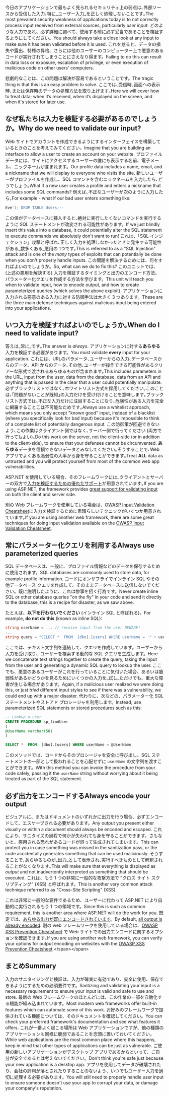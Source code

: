 <span data-ttu-id="facbf-101">今日のアプリケーションで最もよく見られるセキュリティ上の弱点は､外部ソースから受信した入力､特に_ユーザー入力_を正しく処理しないことです｡</span><span class="sxs-lookup"><span data-stu-id="facbf-101">The most prevalent security weakness of applications today is to not correctly process input received from external sources, particularly _user input_.</span></span> <span data-ttu-id="facbf-102">どのような入力であれ、必ず詳細に調べて、使用する前に必ず妥当であることを検証するようにしてください。</span><span class="sxs-lookup"><span data-stu-id="facbf-102">You should always take a close look at any input to make sure it has been validated before it is used.</span></span> <span data-ttu-id="facbf-103">これを怠ると、データの損失や露出、特権の昇格、さらには他のユーザーのコンピューター上で悪意のあるコードが実行されてしまうことにさえなり得ます。</span><span class="sxs-lookup"><span data-stu-id="facbf-103">Failing to do this can result in data loss or exposure, escalation of privilege, or even execution of malicious code on other users' computers.</span></span>

<span data-ttu-id="facbf-104">悲劇的なことは、この問題は解決が容易であるということです。</span><span class="sxs-lookup"><span data-stu-id="facbf-104">The tragic thing is that this is an easy problem to solve.</span></span> <span data-ttu-id="facbf-105">ここでは､受信時､画面への表示時､または保存時のデータの処理方法を取り上げます｡</span><span class="sxs-lookup"><span data-stu-id="facbf-105">Here we will cover how to treat data; when it’s received, when it’s displayed on the screen, and when it's stored for later use.</span></span>

## <a name="why-do-we-need-to-validate-our-input"></a><span data-ttu-id="facbf-106">なぜ私たちは入力を検証する必要があるのでしょうか。</span><span class="sxs-lookup"><span data-stu-id="facbf-106">Why do we need to validate our input?</span></span>

<span data-ttu-id="facbf-107">Web サイトでアカウントを作成できるようにするインターフェイスを構築しているときのことを考えてみてください。</span><span class="sxs-lookup"><span data-stu-id="facbf-107">Imagine that you are building an interface to allow a user to create an account on your website.</span></span> <span data-ttu-id="facbf-108">プロファイル データには、サイトにアクセスするユーザーの誰にも表示する名前、電子メール、ニックネームが含まれます。</span><span class="sxs-lookup"><span data-stu-id="facbf-108">Our profile data includes a name, email, and a nickname that we will display to everyone who visits the site.</span></span> <span data-ttu-id="facbf-109">新しいユーザーがプロファイルを作成し、SQL コマンドを含むニックネームを入力したら､どうでしょう｡</span><span class="sxs-lookup"><span data-stu-id="facbf-109">What if a new user creates a profile and enters a nickname that includes some SQL commands?</span></span> <span data-ttu-id="facbf-110">例えば､不正なユーザーが次のように入力したら｡</span><span class="sxs-lookup"><span data-stu-id="facbf-110">For example - what if our bad user enters something like:</span></span>

```sql
Eve'); DROP TABLE Users;--
```

<span data-ttu-id="facbf-111">この値がデータベースに挿入すると､絶対に実行したくないコマンドを実行するように SQL ステートメントが改変される可能性があります。</span><span class="sxs-lookup"><span data-stu-id="facbf-111">If we just blindly insert this value into a database, it could potentially alter the SQL statement to execute commands we absolutely don't want to run!</span></span> <span data-ttu-id="facbf-112">これは、「SQL インジェクション」攻撃と呼ばれ､正しく入力を処理しなかったときに発生する可能性がある_数多くある_悪用の 1つです｡</span><span class="sxs-lookup"><span data-stu-id="facbf-112">This is referred to as a "SQL Injection" attack and is one of the _many_ types of exploits that can potentially be done when you don't properly handle inputs.</span></span> <span data-ttu-id="facbf-113">この問題を解決するためには、何をすればよいのでしょうか。</span><span class="sxs-lookup"><span data-stu-id="facbf-113">So, what can we do to fix this?</span></span> <span data-ttu-id="facbf-114">このユニットでは、(上述の悪用を解決する) 入力を検証するタイミングと出力のエンコード方法、パラメーター化クエリを作成する方法を学びます。</span><span class="sxs-lookup"><span data-stu-id="facbf-114">This unit will teach you when to validate input, how to encode output, and how to create parameterized queries (which solves the above exploit).</span></span> <span data-ttu-id="facbf-115">アプリケーションに入力される悪意のある入力に対する防御手法は大きく 3 つあります。</span><span class="sxs-lookup"><span data-stu-id="facbf-115">These are the three main defense techniques against malicious input being entered into your applications.</span></span>

## <a name="when-do-i-need-to-validate-input"></a><span data-ttu-id="facbf-116">いつ入力を検証すればよいのでしょうか｡</span><span class="sxs-lookup"><span data-stu-id="facbf-116">When do I need to validate input?</span></span>

<span data-ttu-id="facbf-117">答えは_常に_です｡</span><span class="sxs-lookup"><span data-stu-id="facbf-117">The answer is _always_.</span></span> <span data-ttu-id="facbf-118">アプリケーションに対する**あらゆる**入力を検証する必要があります。</span><span class="sxs-lookup"><span data-stu-id="facbf-118">You must validate **every** input for your application.</span></span> <span data-ttu-id="facbf-119">これには、URLのパラメータ､ユーザーからの入力､データベースからのデータ、API からのデータ､その他､ユーザーが操作できる可能性があるクリアーな形式で渡されるあらゆるものが含まれます｡</span><span class="sxs-lookup"><span data-stu-id="facbf-119">This includes parameters in the URL, input from the user, data from the database, data from an API and anything that is passed in the clear that a user could potentially manipulate.</span></span> <span data-ttu-id="facbf-120">必ずブラックリストではなく､ホワイトリスト方式を採用してください｡このことは､｢問題がないことが既知｣の入力だけを受け付けることを意味します｡ブラックリスト方式では､不正な入力だけに注目することになり､危険性がある入力を完全に網羅することこは不可能なためです｡</span><span class="sxs-lookup"><span data-stu-id="facbf-120">Always use a whitelist approach, which means you only accept "known good" input, instead of a blacklist (where you specifically look for bad input) because it's impossible to think of a complete list of potentially dangerous input.</span></span>  <span data-ttu-id="facbf-121">この防御策が回避できないよう､この作業はクライアント側ではなく､サーバー側で行ってください (両方で行ってもよい)｡</span><span class="sxs-lookup"><span data-stu-id="facbf-121">Do this work on the server, not the client-side (or in addition to the client-side), to ensure that your defenses cannot be circumvented.</span></span> <span data-ttu-id="facbf-122">**あらゆる**データを信頼できないデータとみなしてください｡そうすることで､Web アプリでよくある脆弱性の大半から身を守ることができます｡</span><span class="sxs-lookup"><span data-stu-id="facbf-122">Treat **ALL** data as untrusted and you will protect yourself from most of the common web app vulnerabilities.</span></span>

<span data-ttu-id="facbf-123">ASP.NET を使用している場合、そのフレームワークには､クライアントとサーバーの双方で[入力を検証するための優れたサポート](https://docs.microsoft.com/aspnet/web-pages/overview/ui-layouts-and-themes/validating-user-input-in-aspnet-web-pages-sites)が用意されています｡</span><span class="sxs-lookup"><span data-stu-id="facbf-123">If you are using ASP.NET, the framework provides [great support for validating input](https://docs.microsoft.com/aspnet/web-pages/overview/ui-layouts-and-themes/validating-user-input-in-aspnet-web-pages-sites) on both the client and server side.</span></span>

<span data-ttu-id="facbf-124">別の Web フレームワークを使用している場合は、[OWASP Input Validation Cheatsheet](https://www.owasp.org/index.php/Input_Validation_Cheat_Sheet)に入力を検証するために素晴らしいテクニックがいくつか用意されています｡</span><span class="sxs-lookup"><span data-stu-id="facbf-124">If you are using another web framework, there are some great techniques for doing input validation available on the [OWASP Input Validation Cheatsheet](https://www.owasp.org/index.php/Input_Validation_Cheat_Sheet).</span></span>


## <a name="always-use-parameterized-queries"></a><span data-ttu-id="facbf-125">常にパラメーター化クエリを利用する</span><span class="sxs-lookup"><span data-stu-id="facbf-125">Always use parameterized queries</span></span>

<span data-ttu-id="facbf-126">SQL データベースは、一般に、プロファイル情報などのデータを保存するために使用されます。</span><span class="sxs-lookup"><span data-stu-id="facbf-126">SQL databases are commonly used to store data, for example profile information.</span></span>  <span data-ttu-id="facbf-127">コードにオンザフライでインライン SQL やその他データベース クエリを作成して、そのままデータベースに送信しないでください。既に説明したように、これは惨事を招く行為です。</span><span class="sxs-lookup"><span data-stu-id="facbf-127">Never create inline SQL or other database queries "on the fly" in your code and send it directly to the database, this is a recipe for disaster, as we saw above.</span></span>

<span data-ttu-id="facbf-128">たとえば、**以下を行わないでください** (インライン SQL と呼ばれる)。</span><span class="sxs-lookup"><span data-stu-id="facbf-128">For example, **do not do this** (known as inline SQL):</span></span>

```csharp
string userName = ... // receive input from the user BEWARE!
...
string query = "SELECT *  FROM  [dbo].[users] WHERE userName = '" + userName + "'";
```

<span data-ttu-id="facbf-129">ここでは、テキスト文字列を連結して、クエリを作成しています。ユーザーから入力を受け取り、ユーザーを検索する動的な SQL クエリを生成します。</span><span class="sxs-lookup"><span data-stu-id="facbf-129">Here we concatenate text strings together to create the query, taking the input from the user and generating a dynamic SQL query to lookup the user.</span></span> <span data-ttu-id="facbf-130">ここでも、悪意のあるユーザーがこれを行っていることに気付いた場合、あるいは脆弱性があるかどうかを見るためにいくつかの入力を_試し_ただけでも、重大な障害が生じる場合があります。</span><span class="sxs-lookup"><span data-stu-id="facbf-130">Again, if a malicious user realized we were doing this, or just _tried_ different input styles to see if there was a vulnerability, we could end up with a major disaster.</span></span> <span data-ttu-id="facbf-131">代わりに、次などの、パラメーター化 SQL ステートメントやストアド プロシージャを利用します。</span><span class="sxs-lookup"><span data-stu-id="facbf-131">Instead, use parameterized SQL statements or stored procedures such as this:</span></span>

```sql
-- Lookup a user
CREATE PROCEDURE sp_findUser
(
@UserName varchar(50)
)

SELECT *  FROM  [dbo].[users] WHERE userName = @UserName
```

<span data-ttu-id="facbf-132">このメソッドでは、コードからそのプロシージャを安全に呼び出し、SQL ステートメントの一部として扱われることを心配せずに `userName` の文字列を渡すことができます。</span><span class="sxs-lookup"><span data-stu-id="facbf-132">With this method you can invoke the procedure from your code safely, passing it the `userName` string without worrying about it being treated as part of the SQL statement.</span></span>

## <a name="always-encode-your-output"></a><span data-ttu-id="facbf-133">必ず出力をエンコードする</span><span class="sxs-lookup"><span data-stu-id="facbf-133">Always encode your output</span></span>

<span data-ttu-id="facbf-134">ビジュアルに、またはドキュメントのいずれかに出力を行う場合、必ずエンコードして、エスケープされる必要があります。</span><span class="sxs-lookup"><span data-stu-id="facbf-134">Any output you present either visually or within a document should always be encoded and escaped.</span></span> <span data-ttu-id="facbf-135">これにより、サニタイズの過程で何かが失われても身を守ることができます。さもないと、悪用される恐れがあるコードが誤って生成されてしまいます。</span><span class="sxs-lookup"><span data-stu-id="facbf-135">This can protect you in case something was missed in the sanitization pass, or the code accidentally generates something that can be used maliciously.</span></span> <span data-ttu-id="facbf-136">そうすることで､あらゆるものが_出力_として表示され､実行すべきものとして解釈されることがなくなります｡</span><span class="sxs-lookup"><span data-stu-id="facbf-136">This will make sure that everything is displayed as _output_ and not inadvertently interpreted as something that should be executed.</span></span> <span data-ttu-id="facbf-137">これは、もう 1 つの非常に一般的な攻撃方法で "クロス サイト スクリプティング" (XSS) と呼ばれます。</span><span class="sxs-lookup"><span data-stu-id="facbf-137">This is another very common attack technique referred to as "Cross-Site Scripting" (XSS).</span></span>

<span data-ttu-id="facbf-138">これは非常に一般的な要件であるため、ユーザーに代わって ASP.NET により自動的に実行されるもう 1 つの領域です。</span><span class="sxs-lookup"><span data-stu-id="facbf-138">Since this is such as common requirement, this is another area where ASP.NET will do the work for you.</span></span> <span data-ttu-id="facbf-139">既定では、[あらゆる出力が既にエンコードされています](https://docs.microsoft.com/aspnet/core/security/cross-site-scripting?view=aspnetcore-2.1)。</span><span class="sxs-lookup"><span data-stu-id="facbf-139">By default, [all output is already encoded](https://docs.microsoft.com/aspnet/core/security/cross-site-scripting?view=aspnetcore-2.1).</span></span> <span data-ttu-id="facbf-140">別の web フレームワークを使用している場合は、[OWASP XSS Prevention Cheatsheet](https://www.owasp.org/index.php/XSS_(Cross_Site_Scripting)_Prevention_Cheat_Sheet) で Web サイトでの出力エンコードに関するオプションを確認できます｡</span><span class="sxs-lookup"><span data-stu-id="facbf-140">If you are using another web framework, you can verify your options for output encoding on websites with the [OWASP XSS Prevention Cheatsheet](https://www.owasp.org/index.php/XSS_(Cross_Site_Scripting)_Prevention_Cheat_Sheet).</span></span>

## <a name="summary"></a><span data-ttu-id="facbf-141">まとめ</span><span class="sxs-lookup"><span data-stu-id="facbf-141">Summary</span></span>

<span data-ttu-id="facbf-142">入力のサニタイジングと検証は、入力が確実に有効であり、安全に使用、保存できるようにするための必須要件です。</span><span class="sxs-lookup"><span data-stu-id="facbf-142">Santizing and validating your input is a necessary requirement to ensure your input is valid and safe to use and store.</span></span> <span data-ttu-id="facbf-143">最新の Web フレームワークのほとんどには、この作業の一部を自動化する機能が組み込まれています。</span><span class="sxs-lookup"><span data-stu-id="facbf-143">Most modern web frameworks offer built-in features which can automate some of this work.</span></span> <span data-ttu-id="facbf-144">お好みのフレームワークで提供されている機能については、そのドキュメントを確認してください。</span><span class="sxs-lookup"><span data-stu-id="facbf-144">You can check your preferred framework's documentation and see what features it offers.</span></span> <span data-ttu-id="facbf-145">これが一番よく起こる場所は Web アプリケーションですが、他の種類のアプリケーションも同様に脆弱であることを念頭に置いておいてください。</span><span class="sxs-lookup"><span data-stu-id="facbf-145">While web applications are the most common place where this happens, keep in mind that other types of applications can be just as vulnerable.</span></span> <span data-ttu-id="facbf-146">ご使用の新しいアプリケーションがデスクトップ アプリであるからといって、ご自分が安全であるとは考えないでください。</span><span class="sxs-lookup"><span data-stu-id="facbf-146">Don't think you're safe just because your new application is a desktop app.</span></span> <span data-ttu-id="facbf-147">アプリを使用してデータが破壊されたり、会社の評判が落とされたりすることのないよう、いつでもユーザー入力を適切に処理する必要があります。</span><span class="sxs-lookup"><span data-stu-id="facbf-147">You will still need to properly handle user input to ensure someone doesn't use your app to corrupt your data, or damage your company's reputation.</span></span>